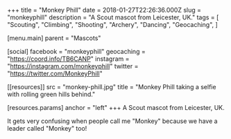 +++
title = "Monkey Phill"
date = 2018-01-27T22:26:36.000Z
slug = "monkeyphill"
description = "A Scout mascot from Leicester, UK."
tags = [
  "Scouting",
  "Climbing",
  "Shooting",
  "Archery",
  "Dancing",
  "Geocaching",
]

[menu.main]
parent = "Mascots"

[social]
facebook = "monkeyphill"
geocaching = "https://coord.info/TB6CANP"
instagram = "https://instagram.com/monkeyphill"
twitter = "https://twitter.com/MonkeyPhill"

[[resources]]
src = "monkey-phill.jpg"
title = "Monkey Phill taking a selfie with rolling green hills behind."

  [resources.params]
  anchor = "left"
+++
A Scout mascot from Leicester, UK.

It gets very confusing when people call me "Monkey" because we have a leader called "Monkey" too!